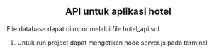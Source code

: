 <h2 align="center">API untuk aplikasi hotel</h2>
File database dapat diimpor melalui file hotel_api.sql

1. Untuk run project dapat mengetikan node server.js pada terminal

